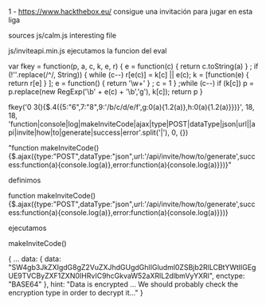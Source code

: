 1 - https://www.hackthebox.eu/ consigue una invitación para jugar en esta liga

sources
js/calm.js
interesting file

js/inviteapi.min.js
ejecutamos la funcion del eval

var fkey = function(p, a, c, k, e, r) {
    e = function(c) {
        return c.toString(a)
    }
    ;
    if (!''.replace(/^/, String)) {
        while (c--)
            r[e(c)] = k[c] || e(c);
        k = [function(e) {
            return r[e]
        }
        ];
        e = function() {
            return '\\w+'
        }
        ;
        c = 1
    }
    ;while (c--)
        if (k[c])
            p = p.replace(new RegExp('\\b' + e(c) + '\\b','g'), k[c]);
    return p
}

fkey('0 3(){$.4({5:"6",7:"8",9:\'/b/c/d/e/f\',g:0(a){1.2(a)},h:0(a){1.2(a)}})}', 18, 18, 'function|console|log|makeInviteCode|ajax|type|POST|dataType|json|url||api|invite|how|to|generate|success|error'.split('|'), 0, {})

"function makeInviteCode(){$.ajax({type:"POST",dataType:"json",url:'/api/invite/how/to/generate',success:function(a){console.log(a)},error:function(a){console.log(a)}})}"

definimos 

function makeInviteCode(){$.ajax({type:"POST",dataType:"json",url:'/api/invite/how/to/generate',success:function(a){console.log(a)},error:function(a){console.log(a)}})}

ejecutamos

makeInviteCode()

{
  ...
  data: {
    data: "SW4gb3JkZXIgdG8gZ2VuZXJhdGUgdGhlIGludml0ZSBjb2RlLCBtYWtlIGEgUE9TVCByZXF1ZXN0IHRvIC9hcGkvaW52aXRlL2dlbmVyYXRl",
    enctype: "BASE64"
  },
  hint: "Data is encrypted … We should probably check the encryption type in order to decrypt it…"
}

